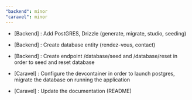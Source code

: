 ```yaml
---
"backend": minor
"caravel": minor
---
```


- [Backend] : Add PostGRES, Drizzle (generate, migrate, studio, seeding)
- [Backend] : Create database entity (rendez-vous, contact)
- [Backend] : Create endpoint /database/seed and /database/reset in order to seed and reset database

- [Caravel] : Configure the devcontainer in order to launch postgres, migrate the database on running the application
- [Caravel] : Update the documentation (README)

